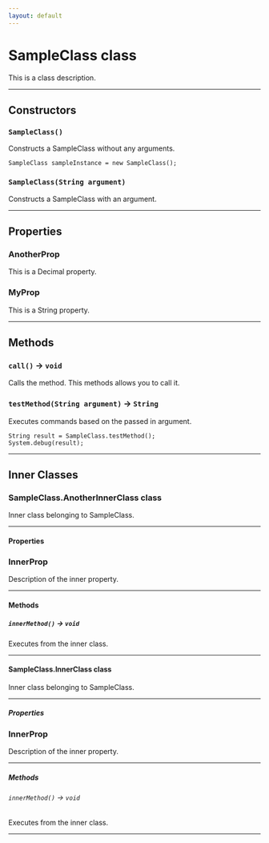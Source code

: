 ```yaml
---
layout: default
---
```

# SampleClass class

This is a class description.

---
## Constructors
### `SampleClass()`

Constructs a SampleClass without any arguments.
```<pre>
SampleClass sampleInstance = new SampleClass();
```

### `SampleClass(String argument)`

Constructs a SampleClass with an argument.

---
## Properties

### AnotherProp

This is a Decimal property.

### MyProp

This is a String property.

---
## Methods
### `call()` → `void`

Calls the method. This methods allows you to call it.

### `testMethod(String argument)` → `String`

Executes commands based on the passed in argument.
```<pre>
String result = SampleClass.testMethod();
System.debug(result);
```

---
## Inner Classes

### SampleClass.AnotherInnerClass class

Inner class belonging to SampleClass.

---
#### Properties

### InnerProp

Description of the inner property.

---
#### Methods
##### `innerMethod()` → `void`

Executes from the inner class.

---
#### SampleClass.InnerClass class

Inner class belonging to SampleClass.

---
##### Properties

### InnerProp

Description of the inner property.

---
##### Methods
###### `innerMethod()` → `void`

Executes from the inner class.

---
